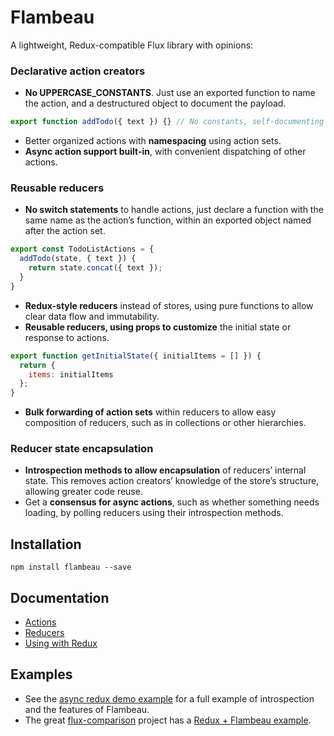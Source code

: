 # Flambeau
A lightweight, Redux-compatible Flux library with opinions:

### Declarative action creators
- **No UPPERCASE_CONSTANTS**. Just use an exported function to name the action, and a destructured object to document the payload.
```javascript
export function addTodo({ text }) {} // No constants, self-documenting payload
```
- Better organized actions with **namespacing** using action sets.
- **Async action support built-in**, with convenient dispatching of other actions.

### Reusable reducers
- **No switch statements** to handle actions, just declare a function with the same name as the action’s function, within an exported object named after the action set.
```javascript
export const TodoListActions = {
  addTodo(state, { text }) {
    return state.concat({ text });
  }
}
```
- **Redux-style reducers** instead of stores, using pure functions to allow clear data flow and immutability.
- **Reusable reducers, using props to customize** the initial state or response to actions.
```javascript
export function getInitialState({ initialItems = [] }) {
  return {
    items: initialItems
  };
}
```
- **Bulk forwarding of action sets** within reducers to allow easy composition of reducers, such as in collections or other hierarchies.

### Reducer state encapsulation
- **Introspection methods to allow encapsulation** of reducers’ internal state. This removes action creators’ knowledge of the store’s structure, allowing greater code reuse.
- Get a **consensus for async actions**, such as whether something needs loading, by polling reducers using their introspection methods.

## Installation

`npm install flambeau --save`

## Documentation

- [Actions](docs/actions.md)
- [Reducers](docs/reducers.md)
- [Using with Redux](docs/redux.md)

## Examples

- See the [async redux demo example](examples/async-redux) for a full example of introspection and the features of Flambeau.
- The great [flux-comparison](https://github.com/voronianski/flux-comparison) project has a [Redux + Flambeau example](https://github.com/voronianski/flux-comparison/tree/master/redux-flambeau).

